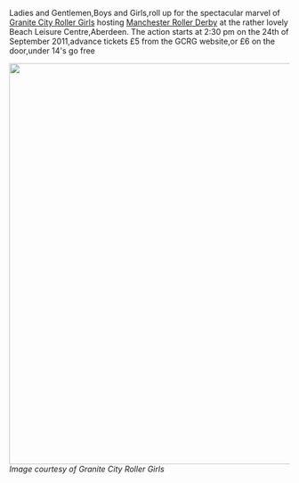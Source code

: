 <html><body><p>Ladies and Gentlemen,Boys and Girls,roll up for the spectacular marvel of <a href="http://www.granitecityrollergirls.org/">Granite City Roller Girls</a> hosting <a href="http://www.manchesterarcadians.com/">Manchester Roller Derby</a> at the rather lovely Beach Leisure Centre,Aberdeen.
The action starts at 2:30 pm on the 24th of September 2011,advance tickets £5 from the GCRG website,or £6 on the door,under 14's go free

<a href="http://scottishrollerderbyblog.com/2011/08/circus.jpg"><img src="http://scottishrollerderbyblog.com/2011/08/circus.jpg" alt="" title="circus" width="509" height="720" class="aligncenter size-full wp-image-104"></a>
<em>Image courtesy of Granite City Roller Girls</em></p></body></html>
